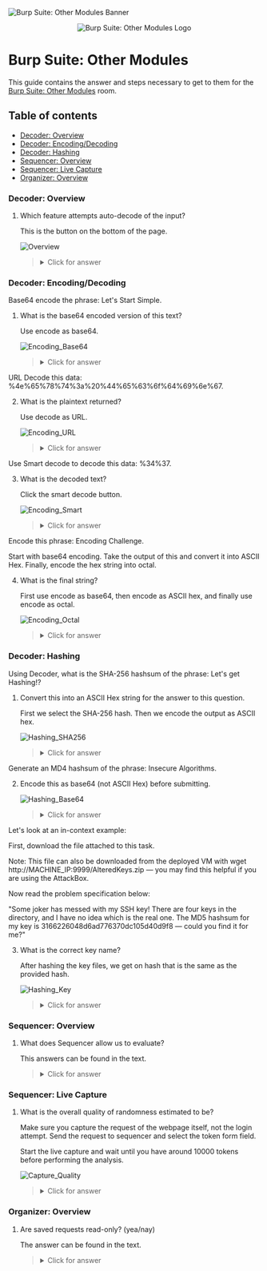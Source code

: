 ![Burp Suite: Other Modules Banner](https://assets.tryhackme.com/room-banners/burpsuite.svg)

<p align="center">
   <img src="https://github.com/Kevinovitz/TryHackMe_Writeups/raw/main/burpsuiteom/Burp_Suite_Other_Modules_Cover.png" alt="Burp Suite: Other Modules Logo">
</p>

# Burp Suite: Other Modules

This guide contains the answer and steps necessary to get to them for the [Burp Suite: Other Modules](https://tryhackme.com/room/burpsuiteom) room.

## Table of contents

- [Decoder: Overview](#decoder-overview)
- [Decoder: Encoding/Decoding](#decoder-encodingdecoding)
- [Decoder: Hashing](#decoder-hashing)
- [Sequencer: Overview](#sequencer-overview)
- [Sequencer: Live Capture](#sequencer-live-capture)
- [Organizer: Overview](#organizer-overview)

### Decoder: Overview

1. Which feature attempts auto-decode of the input?

   This is the button on the bottom of the page.

   ![Overview](https://github.com/Kevinovitz/TryHackMe_Writeups/raw/main/burpsuiteom/Burp_Suite_Other_Modules_Overview.png)

   ><details><summary>Click for answer</summary>Smart Decode</details>

### Decoder: Encoding/Decoding

Base64 encode the phrase: Let's Start Simple.

1. What is the base64 encoded version of this text?

   Use encode as base64.

   ![Encoding_Base64](https://github.com/Kevinovitz/TryHackMe_Writeups/raw/main/burpsuiteom/Burp_Suite_Other_Modules_Encoding_Base64.png)

   ><details><summary>Click for answer</summary>TGV0J3MgU3RhcnQgU2ltcGxl</details>

URL Decode this data: %4e%65%78%74%3a%20%44%65%63%6f%64%69%6e%67.

2. What is the plaintext returned?

   Use decode as URL.

   ![Encoding_URL](https://github.com/Kevinovitz/TryHackMe_Writeups/raw/main/burpsuiteom/Burp_Suite_Other_Modules_Encoding_URL.png)

   ><details><summary>Click for answer</summary>Next: Decoding</details>

Use Smart decode to decode this data: &#x25;&#x33;&#x34;&#x25;&#x33;&#x37;.

3. What is the decoded text?

   Click the smart decode button.

   ![Encoding_Smart](https://github.com/Kevinovitz/TryHackMe_Writeups/raw/main/burpsuiteom/Burp_Suite_Other_Modules_Encoding_Smart.png)

   ><details><summary>Click for answer</summary>47</details>

Encode this phrase: Encoding Challenge.

Start with base64 encoding. Take the output of this and convert it into ASCII Hex. Finally, encode the hex string into octal.

4. What is the final string?

   First use encode as base64, then encode as ASCII hex, and finally use encode as octal.

   ![Encoding_Octal](https://github.com/Kevinovitz/TryHackMe_Writeups/raw/main/burpsuiteom/Burp_Suite_Other_Modules_Encoding_Octal.png)

   ><details><summary>Click for answer</summary>24034214a720270024142d541357471232250253552c1162d1206c</details>

### Decoder: Hashing

Using Decoder, what is the SHA-256 hashsum of the phrase: Let's get Hashing!?

1. Convert this into an ASCII Hex string for the answer to this question.

   First we select the SHA-256 hash. Then we encode the output as ASCII hex.

   ![Hashing_SHA256](https://github.com/Kevinovitz/TryHackMe_Writeups/raw/main/burpsuiteom/Burp_Suite_Other_Modules_Hashing_SHA256.png)

   ><details><summary>Click for answer</summary>6b72350e719a8ef5af560830164b13596cb582757437e21d1879502072238abe</details>

Generate an MD4 hashsum of the phrase: Insecure Algorithms.

2. Encode this as base64 (not ASCII Hex) before submitting.

   ![Hashing_Base64](https://github.com/Kevinovitz/TryHackMe_Writeups/raw/main/burpsuiteom/Burp_Suite_Other_Modules_Hashing_Base64.png)

   ><details><summary>Click for answer</summary>TcV4QGZZN7y7lwYFRMMoeA==</details>

Let's look at an in-context example:

First, download the file attached to this task.

Note: This file can also be downloaded from the deployed VM with wget http://MACHINE_IP:9999/AlteredKeys.zip — you may find this helpful if you are using the AttackBox.

Now read the problem specification below:

"Some joker has messed with my SSH key! There are four keys in the directory, and I have no idea which is the real one. The MD5 hashsum for my key is 3166226048d6ad776370dc105d40d9f8 — could you find it for me?"

3. What is the correct key name?

   After hashing the key files, we get on hash that is the same as the provided hash.

   ![Hashing_Key](https://github.com/Kevinovitz/TryHackMe_Writeups/raw/main/burpsuiteom/Burp_Suite_Other_Modules_Hashing_Key.png)

   ><details><summary>Click for answer</summary>key3</details>

### Sequencer: Overview

1. What does Sequencer allow us to evaluate?

   This answers can be found in the text.

   ><details><summary>Click for answer</summary>Entropy</details>

### Sequencer: Live Capture

1. What is the overall quality of randomness estimated to be?

   Make sure you capture the request of the webpage itself, not the login attempt. Send the request to sequencer and select the token form field.

   Start the live capture and wait until you have around 10000 tokens before performing the analysis.

   ![Capture_Quality](https://github.com/Kevinovitz/TryHackMe_Writeups/raw/main/burpsuiteom/Burp_Suite_Other_Modules_Capture_Quality.png)

   ><details><summary>Click for answer</summary>Excellent</details>
   
### Organizer: Overview 

1. Are saved requests read-only? (yea/nay) 

   The answer can be found in the text.

   ><details><summary>Click for answer</summary>yea</details>
